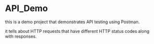 # API_Demo  

this is a demo project that demonstrates API testing using Postman. 

it tells about HTTP requests that have different HTTP status codes along with responses.
